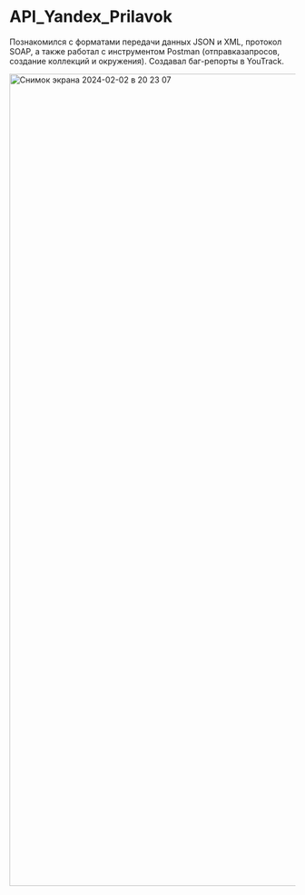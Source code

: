 # API_Yandex_Prilavok
Познакомился с форматами передачи данных JSON и XML, протокол SOAP, а также работал с инструментом Postman (отправказапросов, создание коллекций и окружения). Создавал баг-репорты в YouTrack.

<img width="1433" alt="Снимок экрана 2024-02-02 в 20 23 07" src="https://github.com/IvanTcanga/API_Yandex_Prilavok/assets/144273733/14a908c1-27bb-4397-be2e-8afdcaa2d361">
